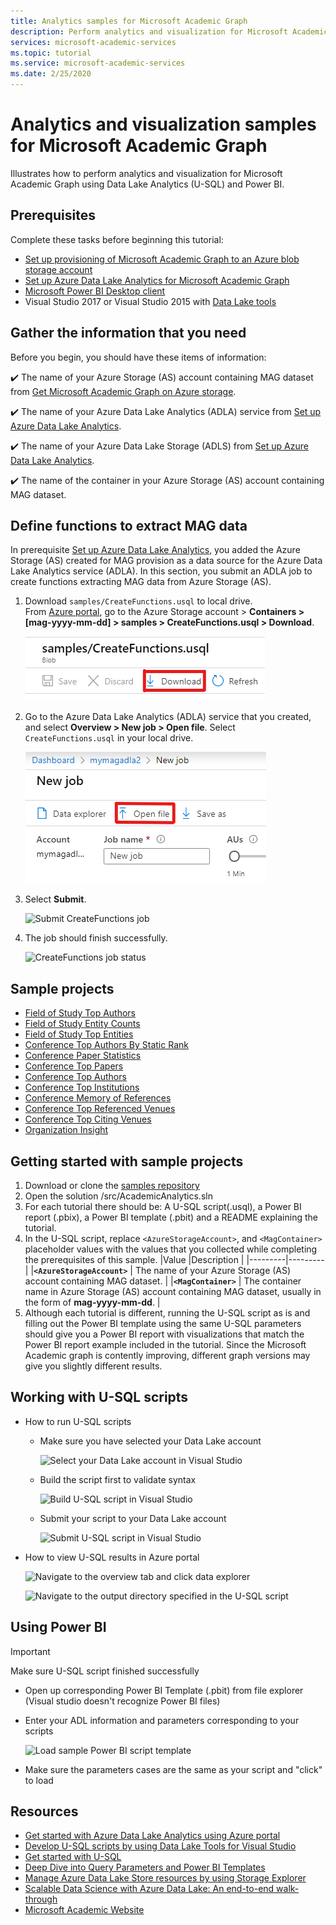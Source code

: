 ```yaml
---
title: Analytics samples for Microsoft Academic Graph
description: Perform analytics and visualization for Microsoft Academic Graph using Data Lake Analytics (U-SQL) and Power BI
services: microsoft-academic-services
ms.topic: tutorial
ms.service: microsoft-academic-services
ms.date: 2/25/2020
---
```

# Analytics and visualization samples for Microsoft Academic Graph

Illustrates how to perform analytics and visualization for Microsoft Academic Graph using Data Lake Analytics (U-SQL) and Power BI.

## Prerequisites

Complete these tasks before beginning this tutorial:

* [Set up provisioning of Microsoft Academic Graph to an Azure blob storage account](get-started-setup-provisioning.md)
* [Set up Azure Data Lake Analytics for Microsoft Academic Graph](get-started-setup-azure-data-lake-analytics.md)
* [Microsoft Power BI Desktop client](https://powerbi.microsoft.com/en-us/desktop/)
* Visual Studio 2017 or Visual Studio 2015 with [Data Lake tools](https://www.microsoft.com/en-us/download/details.aspx?id=49504)

## Gather the information that you need

   Before you begin, you should have these items of information:

   :heavy_check_mark:  The name of your Azure Storage (AS) account containing MAG dataset from [Get Microsoft Academic Graph on Azure storage](get-started-setup-provisioning.md#note-azure-storage-account-name-and-primary-key).

   :heavy_check_mark:  The name of your Azure Data Lake Analytics (ADLA) service from [Set up Azure Data Lake Analytics](get-started-setup-azure-data-lake-analytics.md#create-azure-data-lake-analytics-account).

   :heavy_check_mark:  The name of your Azure Data Lake Storage (ADLS) from [Set up Azure Data Lake Analytics](get-started-setup-azure-data-lake-analytics.md#create-azure-data-lake-analytics-account).

   :heavy_check_mark:  The name of the container in your Azure Storage (AS) account containing MAG dataset.

## Define functions to extract MAG data

In prerequisite [Set up Azure Data Lake Analytics](get-started-setup-azure-data-lake-analytics.md), you added the Azure Storage (AS) created for MAG provision as a data source for the Azure Data Lake Analytics service (ADLA). In this section, you submit an ADLA job to create functions extracting MAG data from Azure Storage (AS).

1. Download `samples/CreateFunctions.usql` to local drive. <br> From [Azure portal](https://portal.azure.com), go to the Azure Storage account > **Containers > [mag-yyyy-mm-dd] > samples > CreateFunctions.usql > Download**.

   ![Download CreateFunctions.usql](media/samples-azure-data-lake-hindex/create-functions-download.png "Download CreateFunctions.usql")

1. Go to the Azure Data Lake Analytics (ADLA) service that you created, and select **Overview > New job > Open file**. Select `CreateFunctions.usql` in your local drive.

   ![New job - Open CreateFunctions.usql](media/samples-azure-data-lake-hindex/create-functions-open.png "New job - Open CreateFunctions.usql")

1. Select **Submit**.

   ![Submit CreateFunctions job](media/samples-azure-data-lake-hindex/create-functions-submit.png "Submit CreateFunctions job")

1. The job should finish successfully.

   ![CreateFunctions job status](media/samples-azure-data-lake-hindex/create-functions-status.png "CreateFunctions job status")

## Sample projects

* [Field of Study Top Authors](https://github.com/Azure-Samples/academic-knowledge-analytics-visualization/tree/master/src/AcademicAnalytics/01.%20Field%20of%20Study%20Top%20Authors)
* [Field of Study Entity Counts](https://github.com/Azure-Samples/academic-knowledge-analytics-visualization/tree/master/src/AcademicAnalytics/11.%20Field%20of%20Study%20Entity%20Counts)
* [Field of Study Top Entities](https://github.com/Azure-Samples/academic-knowledge-analytics-visualization/tree/master/src/AcademicAnalytics/13.%20Field%20of%20Study%20Top%20Entities)
* [Conference Top Authors By Static Rank](https://github.com/Azure-Samples/academic-knowledge-analytics-visualization/tree/master/src/AcademicAnalytics/02.%20Conference%20Top%20Authors%20By%20Static%20Rank)
* [Conference Paper Statistics](https://github.com/Azure-Samples/academic-knowledge-analytics-visualization/tree/master/src/AcademicAnalytics/03.%20Conference%20Papers%20Basic%20Statistics)
* [Conference Top Papers](https://github.com/Azure-Samples/academic-knowledge-analytics-visualization/tree/master/src/AcademicAnalytics/04.%20Conference%20Top%20Papers)
* [Conference Top Authors](https://github.com/Azure-Samples/academic-knowledge-analytics-visualization/tree/master/src/AcademicAnalytics/05.%20Conference%20Top%20Authors)
* [Conference Top Institutions](https://github.com/Azure-Samples/academic-knowledge-analytics-visualization/tree/master/src/AcademicAnalytics/06.%20Conference%20Top%20Institutions)
* [Conference Memory of References](https://github.com/Azure-Samples/academic-knowledge-analytics-visualization/tree/master/src/AcademicAnalytics/07.%20Conference%20Memory%20of%20References)
* [Conference Top Referenced Venues](https://github.com/Azure-Samples/academic-knowledge-analytics-visualization/tree/master/src/AcademicAnalytics/08.%20Conference%20Top%20Referenced%20Venues)
* [Conference Top Citing Venues](https://github.com/Azure-Samples/academic-knowledge-analytics-visualization/tree/master/src/AcademicAnalytics/09.%20Conference%20Top%20Citing%20Venues)
* [Organization Insight](https://github.com/Azure-Samples/academic-knowledge-analytics-visualization/tree/master/src/AcademicAnalytics/12.%20Organization%20Insight)

## Getting started with sample projects

1. Download or clone the [samples repository](https://github.com/Azure-Samples/academic-knowledge-analytics-visualization/)
1. Open the solution /src/AcademicAnalytics.sln
1. For each tutorial there should be: A U-SQL script(.usql), a Power BI report (.pbix), a Power BI template (.pbit) and a README explaining the tutorial.
1. In the U-SQL script, replace `<AzureStorageAccount>`, and `<MagContainer>` placeholder values with the values that you collected while completing the prerequisites of this sample.
   |Value  |Description  |
   |---------|---------|
   |**`<AzureStorageAccount>`** | The name of your Azure Storage (AS) account containing MAG dataset. |
   |**`<MagContainer>`** | The container name in Azure Storage (AS) account containing MAG dataset, usually in the form of **mag-yyyy-mm-dd**. |
1. Although each tutorial is different, running the U-SQL script as is and filling out the Power BI template using the same U-SQL parameters should give you a Power BI report with visualizations that match the Power BI report example included in the tutorial. Since the Microsoft Academic graph is contently improving, different graph versions may give you slightly different results.

## Working with U-SQL scripts

* How to run U-SQL scripts
  * Make sure you have selected your Data Lake account

    ![Select your Data Lake account in Visual Studio](media/samples-select-data-lake-analytics-account.png "Select your Data Lake account in Visual Studio")

  * Build the script first to validate syntax

    ![Build U-SQL script in Visual Studio](media/samples-build-usql-script.png "Build U-SQL script in Visual Studio")

  * Submit your script to your Data Lake account

    ![Submit U-SQL script in Visual Studio](media/samples-submit-usql-script.png "Submit U-SQL script in Visual Studio")

* How to view U-SQL results in Azure portal

    ![Navigate to the overview tab and click data explorer](media/samples-view-usql-script-results-1.png "Navigate to the overview tab and click data explorer")

    ![Navigate to the output directory specified in the U-SQL script](media/samples-view-usql-script-results-2.png "Navigate to the output directory specified in the U-SQL script")

## Using Power BI

> [!IMPORTANT]
> Make sure U-SQL script finished successfully

* Open up corresponding Power BI Template (.pbit) from file explorer (Visual studio doesn't recognize Power BI files)
* Enter your ADL information and parameters corresponding to your scripts

    ![Load sample Power BI script template](media/configure-power-bi-client.png "Load sample Power BI script template")

* Make sure the parameters cases are the same as your script and "click" to load

## Resources

* [Get started with Azure Data Lake Analytics using Azure portal](https://docs.microsoft.com/azure/data-lake-analytics/data-lake-analytics-get-started-portal)
* [Develop U-SQL scripts by using Data Lake Tools for Visual Studio](https://docs.microsoft.com/azure/data-lake-analytics/data-lake-analytics-data-lake-tools-get-started)
* [Get started with U-SQL](https://docs.microsoft.com/azure/data-lake-analytics/data-lake-analytics-u-sql-get-started)
* [Deep Dive into Query Parameters and Power BI Templates](https://powerbi.microsoft.com/blog/deep-dive-into-query-parameters-and-power-bi-templates/)
* [Manage Azure Data Lake Store resources by using Storage Explorer](https://docs.microsoft.com/azure/data-lake-store/data-lake-store-in-storage-explorer)
* [Scalable Data Science with Azure Data Lake: An end-to-end walk-through](https://docs.microsoft.com/azure/machine-learning/team-data-science-process/data-lake-walkthrough)
* [Microsoft Academic Website](https://academic.microsoft.com/)
